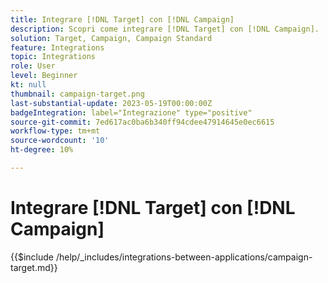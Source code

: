 ```yaml
---
title: Integrare [!DNL Target] con [!DNL Campaign]
description: Scopri come integrare [!DNL Target] con [!DNL Campaign].
solution: Target, Campaign, Campaign Standard
feature: Integrations
topic: Integrations
role: User
level: Beginner
kt: null
thumbnail: campaign-target.png
last-substantial-update: 2023-05-19T00:00:00Z
badgeIntegration: label="Integrazione" type="positive"
source-git-commit: 7ed617ac0ba6b340ff94cdee47914645e0ec6615
workflow-type: tm+mt
source-wordcount: '10'
ht-degree: 10%

---
```



# Integrare [!DNL Target] con [!DNL Campaign]

{{$include /help/_includes/integrations-between-applications/campaign-target.md}}

